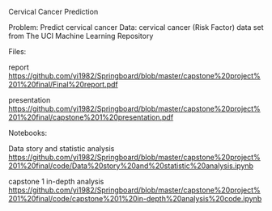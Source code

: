 Cervical Cancer Prediction

Problem: Predict cervical cancer
Data: cervical cancer (Risk Factor) data set from The UCI Machine Learning Repository

Files:

report   https://github.com/yi1982/Springboard/blob/master/capstone%20project%201%20final/Final%20report.pdf

presentation https://github.com/yi1982/Springboard/blob/master/capstone%20project%201%20final/capstone%201%20presentation.pdf

Notebooks:

Data story and statistic analysis   https://github.com/yi1982/Springboard/blob/master/capstone%20project%201%20final/code/Data%20story%20and%20statistic%20analysis.ipynb

capstone 1 in-depth analysis    https://github.com/yi1982/Springboard/blob/master/capstone%20project%201%20final/code/capstone%201%20in-depth%20analysis%20code.ipynb

